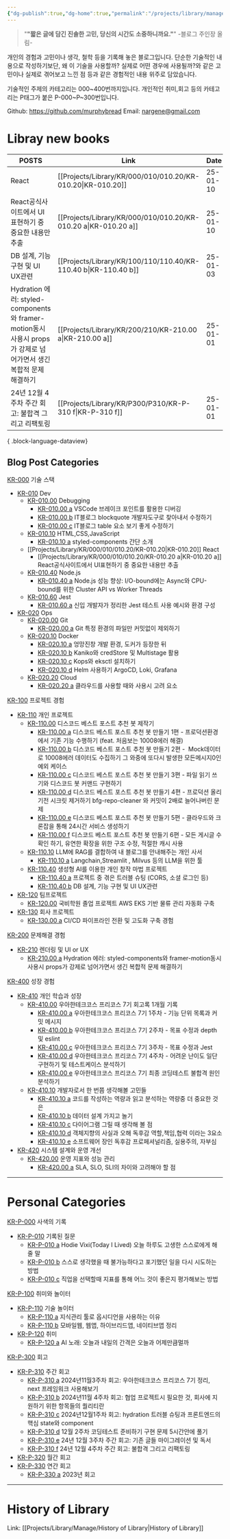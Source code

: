 ```yaml
---
{"dg-publish":true,"dg-home":true,"permalink":"/projects/library/manage/hompage/","tags":["gardenEntry"],"dgPassFrontmatter":true,"noteIcon":"0","created":"2023-12-20T12:21:00.425+09:00","updated":"2025-01-10T20:57:48.067+09:00"}
---
```


> "**"짧은 글에 담긴 진솔한 고민, 당신의 시간도 소중하니까요."**"
	-블로그 주인장 올림-

개인의 경험과 고민이나 생각, 철학 등을 기록해 놓은 블로그입니다.
단순한 기술적인 내용으로 작성하기보단, 왜 이 기술을 사용할까? 실제로 어떤 경우에 사용될까?와 같은 고민이나 실제로 겪어보고 느낀 점 등과 같은 경험적인 내용 위주로 담았습니다.

기술적인 주제의 카테고리는 000~400번까지입니다.
개인적인 취미,회고 등의 카테고리는 P태그가 붙은 P-000~P~300번입니다.  

Github: https://github.com/murphybread
Email: nargene@gmail.com
# Libray new books
| POSTS                                                                                | Link                                                               | Date     | Tags                                                                                          |
| ------------------------------------------------------------------------------------ | ------------------------------------------------------------------ | -------- | --------------------------------------------------------------------------------------------- |
| React                                                                                | [[Projects/Library/KR/000/010/010.20/KR-010.20\|KR-010.20]]     | 25-01-10 | <ul><li>#React</li></ul>                                                                      |
| React공식사이트에서 UI표현하기 중 중요한 내용만 추출                                                     | [[Projects/Library/KR/000/010/010.20/KR-010.20 a\|KR-010.20 a]] | 25-01-10 | <ul><li>#React</li></ul>                                                                      |
| DB 설계, 기능 구현 및 UI UX관련                                                               | [[Projects/Library/KR/100/110/110.40/KR-110.40 b\|KR-110.40 b]] | 25-01-03 | <ul><li>#개인프로젝트</li></ul>                                                                     |
| Hydration 에러: styled-components와 framer-motion동시 사용시 props가 강제로 넘어가면서 생긴 복합적 문제 해결하기 | [[Projects/Library/KR/200/210/KR-210.00 a\|KR-210.00 a]]        | 25-01-01 | <ul><li>#React_Next</li><li>#React</li><li>#styled_comonents</li><li>#framer_motion</li></ul> |
| 24년 12월 4주차 주간 회고: 불합격 그리고 리팩토링                                                      | [[Projects/Library/KR/P300/P310/KR-P-310 f\|KR-P-310 f]]        | 25-01-01 | <ul><li>#주간회고</li><li>#회고</li></ul>                                                           |

{ .block-language-dataview}

## Blog Post Categories

[KR-000](app://obsidian.md/KR-000) 기술 스택

- [KR-010](app://obsidian.md/KR-010) Dev
    - [KR-010.00](app://obsidian.md/KR-010.00) Debugging
        - [KR-010.00 a](app://obsidian.md/KR-010.00%20a) VSCode 브레이크 포인트를 활용한 디버깅
        - [KR-010.00 b](app://obsidian.md/KR-010.00%20b) IT블로그 blockquote 개발자도구로 찾아내서 수정하기
        - [KR-010.00 c](app://obsidian.md/KR-010.00%20c) IT블로그 table 요소 보기 좋게 수정하기
    - [KR-010.10](app://obsidian.md/KR-010.10) HTML,CSS,JavaScript
        - [KR-010.10 a](app://obsidian.md/KR-010.10%20a) styled-components 간단 소개
    - [[Projects/Library/KR/000/010/010.20/KR-010.20\|KR-010.20]] React
	    - [[Projects/Library/KR/000/010/010.20/KR-010.20 a\|KR-010.20 a]] React공식사이트에서 UI표현하기 중 중요한 내용만 추출
    - [KR-010.40](app://obsidian.md/KR-010.40) Node.js
        - [KR-010.40 a](app://obsidian.md/KR-010.40%20a) Node.js 성능 향상: I/O-bound에는 Async와 CPU-bound를 위한 Cluster API vs Worker Threads
    - [KR-010.60](app://obsidian.md/KR-010.60) Jest
        - [KR-010.60 a](app://obsidian.md/KR-010.60%20a) 신입 개발자가 정리한 Jest 테스트 사용 예시와 환경 구성
- [KR-020](app://obsidian.md/KR-020) Ops
    - [KR-020.00](app://obsidian.md/KR-020.00) Git
        - [KR-020.00 a](app://obsidian.md/KR-020.00%20a) Git 특정 환경의 파일만 커밋없이 제외하기
    - [KR-020.10](app://obsidian.md/KR-020.10) Docker
        - [KR-020.10 a](app://obsidian.md/KR-020.10%20a) 엉망진창 개발 환경, 도커가 등장한 뒤
        - [KR-020.10 b](app://obsidian.md/KR-020.10%20b) Kaniko와 credStore 및 Multistage 활용
        - [KR-020.10 c](app://obsidian.md/KR-020.10%20c) Kops와 eksctl 설치하기
        - [KR-020.10 d](app://obsidian.md/KR-020.10%20d) Helm 사용하기 ArgoCD, Loki, Grafana
    - [KR-020.20](app://obsidian.md/KR-020.20) Cloud
        - [KR-020.20 a](app://obsidian.md/KR-020.20%20a) 클라우드를 사용할 때와 사용시 고려 요소

[KR-100](app://obsidian.md/KR-100) 프로젝트 경험

- [KR-110](app://obsidian.md/KR-110) 개인 프로젝트
    - [KR-110.00](app://obsidian.md/KR-110.00) 디스코드 베스트 포스트 추천 봇 제작기
        - [KR-110.00 a](app://obsidian.md/KR-110.00%20a) 디스코드 베스트 포스트 추천 봇 만들기 1편 - 프로덕션환경에서 기존 기능 수행하기 (feat. 처음보는 10008에러 해결)
        - [KR-110.00 b](app://obsidian.md/KR-110.00%20b) 디스코드 베스트 포스트 추천 봇 만들기 2편 -  Mock데이터로 10008에러 데이터도 수집하기 그 와중에 또다시 발생한 모든메시지0인 예외 케이스
        - [KR-110.00 c](app://obsidian.md/KR-110.00%20c) 디스코드 베스트 포스트 추천 봇 만들기 3편 - 파일 읽기 쓰기와 디스코드 봇 커맨드 구현하기
        - [KR-110.00 d](app://obsidian.md/KR-110.00%20d) 디스코드 베스트 포스트 추천 봇 만들기 4편 - 프로덕션 올리기전 시크릿 제거하기 bfg-repo-cleaner 와 커밋이 2배로 늘어나버린 문제
        - [KR-110.00 e](app://obsidian.md/KR-110.00%20e) 디스코드 베스트 포스트 추천 봇 만들기 5편 - 클라우드와 크론잡을 통해 24시간 서비스 생성하기
        - [KR-110.00 f](app://obsidian.md/KR-110.00%20f) 디스코드 베스트 포스트 추천 봇 만들기 6편 - 모든 게시글 수 확인 하기, 유연한 확장을 위한 구조 수정, 적절한 캐시 사용
    - [KR-110.10](app://obsidian.md/KR-110.10) LLM에 RAG를 결합하여 내 블로그를 안내해주는 개인 사서
        - [KR-110.10 a](app://obsidian.md/KR-110.10%20a) Langchain,Streamlit , Milvus 등의 LLM을 위한 툴
    - [KR-110.40](app://obsidian.md/KR-110.40) 생성형 AI를 이용한 개인 창작 마법 프로젝트
        - [KR-110.40 a](app://obsidian.md/KR-110.40%20a) 프로젝트 중 겪은 트러블 슈팅 (CORS, 소셜 로그인 등)
        - [KR-110.40 b](app://obsidian.md/KR-110.40%20b) DB 설계, 기능 구현 및 UI UX관련
- [KR-120](app://obsidian.md/KR-120) 팀프로젝트
    - [KR-120.00](app://obsidian.md/KR-120.00) 국비학원 졸업 프로젝트 AWS EKS 기반 물류 관리 자동화 구축
- [KR-130](app://obsidian.md/KR-130) 회사 프로젝트
    - [KR-130.00 a](app://obsidian.md/KR-130.00%20a) CI/CD 파이프라인 전환 및 고도화 구축 경험

[KR-200](app://obsidian.md/KR-200) 문제해결 경험

- [KR-210](app://obsidian.md/KR-210) 렌더링 및 UI or UX
    - [KR-210.00 a](app://obsidian.md/KR-210.00%20a) Hydration 에러: styled-components와 framer-motion동시 사용시 props가 강제로 넘어가면서 생긴 복합적 문제 해결하기

[KR-400](app://obsidian.md/KR-400) 성장 경험

- [KR-410](app://obsidian.md/KR-410) 개인 학습과 성장
    - [KR-410.00](app://obsidian.md/KR-410.00) 우아한테크코스 프리코스 7기 회고록 1개월 기록
        - [KR-410.00 a](app://obsidian.md/KR-410.00%20a) 우아한테크코스 프리코스 7기 1주차 - 기능 단위 목록과 커밋 메시지
        - [KR-410.00 b](app://obsidian.md/KR-410.00%20b) 우아한테크코스 프리코스 7기 2주차 - 목표 수정과 depth 및 eslint
        - [KR-410.00 c](app://obsidian.md/KR-410.00%20c) 우아한테크코스 프리코스 7기 3주차 - 목표 수정과 Jest
        - [KR-410.00 d](app://obsidian.md/KR-410.00%20d) 우아한테크코스 프리코스 7기 4주차 - 어려운 난이도 일단 구현하기 및 테스트케이스 분석하기
        - [KR-410.00 e](app://obsidian.md/KR-410.00%20e) 우아한테크코스 프리코스 7기 최종 코딩테스트 불합격 원인 분석하기
    - [KR-410.10](app://obsidian.md/KR-410.10) 개발자로서 한 번쯤 생각해볼 고민들
        - [KR-410.10 a](app://obsidian.md/KR-410.10%20a) 코드를 작성하는 역량과 읽고 분석하는 역량중 더 중요한 것은
        - [KR-410.10 b](app://obsidian.md/KR-410.10%20b) 데이터 설계 가지고 놀기
        - [KR-410.10 c](app://obsidian.md/KR-410.10%20c) 다이어그램 그릴 때 생각해 볼 점
        - [KR-410.10 d](app://obsidian.md/KR-410.10%20d) 객체지향의 사실과 오해 독후감 역할,책임,협력 이라는 3요소
        - [KR-410.10 e](app://obsidian.md/KR-410.10%20e) 소프트웨어 장인 독후감 프로페셔널리즘, 실용주의, 자부심
- [KR-420](app://obsidian.md/KR-420) 시스템 설계와 운영 개선
    - [KR-420.00](app://obsidian.md/KR-420.00) 운영 지표와 성능 관리
        - [KR-420.00 a](app://obsidian.md/KR-420.00%20a) SLA, SLO, SLI의 차이와 고려해야 할 점

---
# Personal Categories
[KR-P-000](app://obsidian.md/KR-P-000) 사색의 기록
- [KR-P-010](app://obsidian.md/KR-P-010) 기록된 질문
    - [KR-P-010 a](app://obsidian.md/KR-P-010%20a) Hodie Vixi(Today I Lived) 오늘 하루도 고생한 스스로에게 해줄 말
    - [KR-P-010 b](app://obsidian.md/KR-P-010%20b) 스스로 생각했을 때 불가능하다고 포기했던 일을 다시 시도하는 방법
    - [KR-P-010 c](app://obsidian.md/KR-P-010%20c) 직업을 선택할때 지표를 통해 어느 것이 좋은지 평가해보는 방법

[KR-P-100](app://obsidian.md/KR-P-100) 취미와 놀이터
- [KR-P-110](app://obsidian.md/KR-P-110) 기술 놀이터
    - [KR-P-110 a](app://obsidian.md/KR-P-110%20a) 지식관리 툴로 옵시디언을 사용하는 이유
    - [KR-P-110 b](app://obsidian.md/KR-P-110%20b) 모바일웹, 웹앱, 하이브리드앱, 네이티브앱 정리
- [KR-P-120](app://obsidian.md/KR-P-120) 취미
    - [KR-P-120 a](app://obsidian.md/KR-P-120%20a) AI 노래: 오늘과 내일의 간격은 오늘과 어제만큼멀까
	  

[KR-P-300](app://obsidian.md/KR-P-300) 회고
- [KR-P-310](app://obsidian.md/KR-P-310) 주간 회고
    - [KR-P-310 a](app://obsidian.md/KR-P-310%20a) 2024년11월3주차 회고: 우아한테크코스 프리코스 7기 정리, next 프레임워크 사용해보기
    - [KR-P-310 b](app://obsidian.md/KR-P-310%20b) 2024년11월 4주차 회고: 협업 프로젝트시 필요한 것, 회사에 지원하기 위한 항목들의 퀄리티란
    - [KR-P-310 c](app://obsidian.md/KR-P-310%20c) 2024년12월1주차 회고: hydration 트러블 슈팅과 프론트엔드의 핵심 state와 component
    - [KR-P-310 d](app://obsidian.md/KR-P-310%20d) 12월 2주차 코딩테스트 준비하기 구현 문제 5시간안에 풀기
    - [KR-P-310 e](app://obsidian.md/KR-P-310%20e) 24년 12월 3주차 주간 회고: 기존 글들 마이그레이션 및 독서
    - [KR-P-310 f](app://obsidian.md/KR-P-310%20f) 24년 12월 4주차 주간 회고: 불합격 그리고 리팩토링
- [KR-P-320](app://obsidian.md/KR-P-320) 월간 회고
- [KR-P-330](app://obsidian.md/KR-P-330) 연간 회고
    - [KR-P-330 a](app://obsidian.md/KR-P-330%20a) 2023년 회고


---
# History of Library
Link:  [[Projects/Library/Manage/History of Library\|History of Library]]





